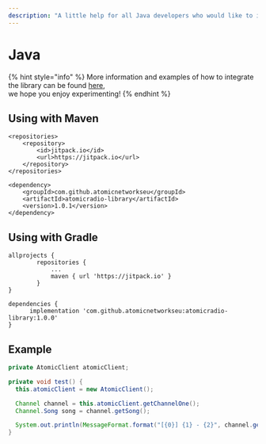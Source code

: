 ```yaml
---
description: "A little help for all Java developers who would like to include our services in their projects, we are happy to support you! \U0001F4DA"
---
```


# Java

{% hint style="info" %}
More information and examples of how to integrate the library can be found [here](https://github.com/atomicnetworkseu/atomicradio-library),  
we hope you enjoy experimenting!
{% endhint %}

## Using with Maven

```markup
<repositories>
    <repository>
        <id>jitpack.io</id>
        <url>https://jitpack.io</url>
    </repository>
</repositories>

<dependency>
    <groupId>com.github.atomicnetworkseu</groupId>
    <artifactId>atomicradio-library</artifactId>
    <version>1.0.1</version>
</dependency>
```

## Using with Gradle

```text
allprojects {
        repositories {
            ...
            maven { url 'https://jitpack.io' }
        }
}

dependencies {
      implementation 'com.github.atomicnetworkseu:atomicradio-library:1.0.0'
}
```

## Example

```java
private AtomicClient atomicClient;

private void test() {
  this.atomicClient = new AtomicClient();

  Channel channel = this.atomicClient.getChannelOne();
  Channel.Song song = channel.getSong();

  System.out.println(MessageFormat.format("[{0}] {1} - {2}", channel.getName(), song.getArtist(), song.getTitle()));
}
```


